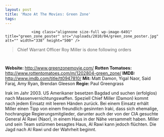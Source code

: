 ```yaml
---
layout: post
title: 'Maze At The Movies: Green Zone'
tags:
---
```



                <img class="alignnone size-full wp-image-6491" title="green_zone_poster" src="/uploads/2010/04/green_zone_poster.jpg" alt="" width="338" height="500" />
<blockquote>Chief Warrant Officer Roy Miller is done following orders</blockquote>
<img class="alignnone size-full wp-image-5898" title="movie_review_4stars" src="/uploads/2010/02/movie_review_4stars.png" alt="" width="75" height="15" />
<p><strong> Website: </strong><a href="http://www.greenzonemovie.com/"><a href="http://www.greenzonemovie.com/">http://www.greenzonemovie.com/</a></a>
<strong>Rotten Tomatoes: </strong><a href="http://www.rottentomatoes.com/m/1202804-green_zone/"><a href="http://www.rottentomatoes.com/m/1202804-green_zone/">http://www.rottentomatoes.com/m/1202804-green_zone/</a></a>
<strong>IMDB: </strong><a href="http://www.imdb.com/title/tt0947810/"><a href="http://www.imdb.com/title/tt0947810/">http://www.imdb.com/title/tt0947810/</a></a>
<strong>Mit: </strong>Matt Damon, Yigal Naor, Said Faraj, Amy Ryan, Brendan Gleeson
<strong>Regie: </strong>Paul Greengrass</p>
<p>Irak im Jahr 2003. US Amerikaner besetzen Bagdad und suchen (erfolglos) nach Massenvernichtungswaffen. Speziell Chief Miller (Damon) kommt nach jedem Einsatz mit leeren Händen zurück. Bei einem Einsatz erhält Miller einen Tipp von einem freundlich gesinnten Iraki, dass sich ehemalige, hochrangige Regierungsmitglieder, darunter auch der von der CIA gesuchte General Al Rawi (Naor), in einem Haus in der Nähe versammelt haben. Miller und sein Team sstürmen besagtes Haus, Al Rawi kann jedoch flüchten. Die Jagd nach Al Rawi und der Wahrheit beginnt.</p>
